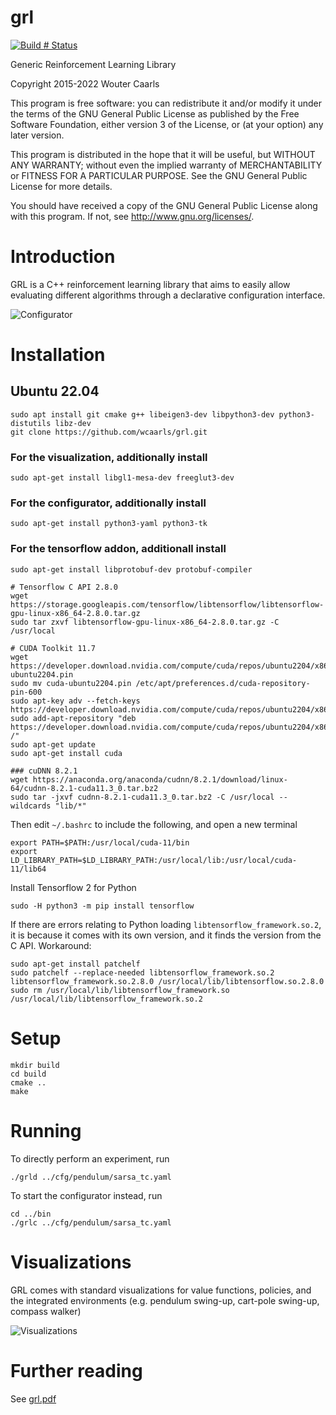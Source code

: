 # grl
[![Build # Status](https://github.com/wcaarls/grl/workflows/CMake/badge.svg)](https://github.com/wcaarls/grl/actions?query=workflow%3ACMake)

Generic Reinforcement Learning Library

Copyright 2015-2022 Wouter Caarls

This program is free software: you can redistribute it and/or modify
it under the terms of the GNU General Public License as published by
the Free Software Foundation, either version 3 of the License, or
(at your option) any later version.

This program is distributed in the hope that it will be useful,
but WITHOUT ANY WARRANTY; without even the implied warranty of
MERCHANTABILITY or FITNESS FOR A PARTICULAR PURPOSE.  See the
GNU General Public License for more details.

You should have received a copy of the GNU General Public License
along with this program.  If not, see <http://www.gnu.org/licenses/>.

# Introduction

GRL is a C++ reinforcement learning library that aims to easily allow
evaluating different algorithms through a declarative configuration
interface.

![Configurator](/doc/grl.png)

# Installation

## Ubuntu 22.04
```
sudo apt install git cmake g++ libeigen3-dev libpython3-dev python3-distutils libz-dev
git clone https://github.com/wcaarls/grl.git
```

### For the visualization, additionally install
```
sudo apt-get install libgl1-mesa-dev freeglut3-dev
```

### For the configurator, additionally install
```
sudo apt-get install python3-yaml python3-tk
```

### For the tensorflow addon, additionall install
```
sudo apt-get install libprotobuf-dev protobuf-compiler

# Tensorflow C API 2.8.0
wget https://storage.googleapis.com/tensorflow/libtensorflow/libtensorflow-gpu-linux-x86_64-2.8.0.tar.gz
sudo tar zxvf libtensorflow-gpu-linux-x86_64-2.8.0.tar.gz -C /usr/local

# CUDA Toolkit 11.7
wget https://developer.download.nvidia.com/compute/cuda/repos/ubuntu2204/x86_64/cuda-ubuntu2204.pin
sudo mv cuda-ubuntu2204.pin /etc/apt/preferences.d/cuda-repository-pin-600
sudo apt-key adv --fetch-keys https://developer.download.nvidia.com/compute/cuda/repos/ubuntu2204/x86_64/3bf863cc.pub
sudo add-apt-repository "deb https://developer.download.nvidia.com/compute/cuda/repos/ubuntu2204/x86_64/ /"
sudo apt-get update
sudo apt-get install cuda

### cuDNN 8.2.1
wget https://anaconda.org/anaconda/cudnn/8.2.1/download/linux-64/cudnn-8.2.1-cuda11.3_0.tar.bz2
sudo tar -jxvf cudnn-8.2.1-cuda11.3_0.tar.bz2 -C /usr/local --wildcards "lib/*"
```

Then edit `~/.bashrc` to include the following, and open a new terminal
```
export PATH=$PATH:/usr/local/cuda-11/bin
export LD_LIBRARY_PATH=$LD_LIBRARY_PATH:/usr/local/lib:/usr/local/cuda-11/lib64
```

Install Tensorflow 2 for Python

```
sudo -H python3 -m pip install tensorflow
```

If there are errors relating to Python loading
`libtensorflow_framework.so.2`, it is because it comes with its own version,
and it finds the version from the C API. Workaround:
```
sudo apt-get install patchelf
sudo patchelf --replace-needed libtensorflow_framework.so.2 libtensorflow_framework.so.2.8.0 /usr/local/lib/libtensorflow.so.2.8.0
sudo rm /usr/local/lib/libtensorflow_framework.so /usr/local/lib/libtensorflow_framework.so.2
```

# Setup
```
mkdir build
cd build
cmake ..
make
```

# Running

To directly perform an experiment, run

```
./grld ../cfg/pendulum/sarsa_tc.yaml
```

To start the configurator instead, run

```
cd ../bin
./grlc ../cfg/pendulum/sarsa_tc.yaml
```

# Visualizations

GRL comes with standard visualizations for value functions,
policies, and the integrated environments (e.g. pendulum
swing-up, cart-pole swing-up, compass walker)

![Visualizations](/doc/grl2.png)

# Further reading

See [grl.pdf](/doc/grl.pdf)
